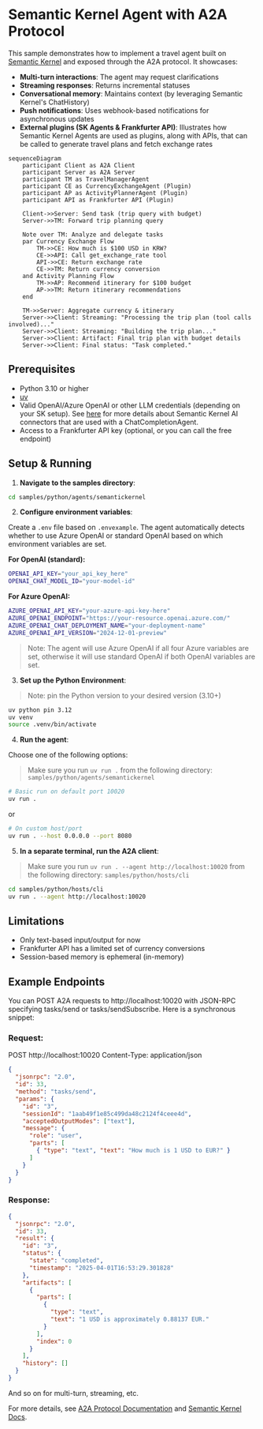 # Semantic Kernel Agent with A2A Protocol

This sample demonstrates how to implement a travel agent built on [Semantic Kernel](https://github.com/microsoft/semantic-kernel/) and exposed through the A2A protocol. It showcases:

- **Multi-turn interactions**: The agent may request clarifications
- **Streaming responses**: Returns incremental statuses
- **Conversational memory**: Maintains context (by leveraging Semantic Kernel's ChatHistory)
- **Push notifications**: Uses webhook-based notifications for asynchronous updates
- **External plugins (SK Agents & Frankfurter API)**: Illustrates how Semantic Kernel Agents are used as plugins, along with APIs, that can be called to generate travel plans and fetch exchange rates

```mermaid
sequenceDiagram
    participant Client as A2A Client
    participant Server as A2A Server
    participant TM as TravelManagerAgent 
    participant CE as CurrencyExchangeAgent (Plugin)
    participant AP as ActivityPlannerAgent (Plugin)
    participant API as Frankfurter API (Plugin)

    Client->>Server: Send task (trip query with budget)
    Server->>TM: Forward trip planning query

    Note over TM: Analyze and delegate tasks
    par Currency Exchange Flow
        TM->>CE: How much is $100 USD in KRW?
        CE->>API: Call get_exchange_rate tool
        API->>CE: Return exchange rate
        CE->>TM: Return currency conversion
    and Activity Planning Flow
        TM->>AP: Recommend itinerary for $100 budget
        AP->>TM: Return itinerary recommendations
    end

    TM->>Server: Aggregate currency & itinerary
    Server->>Client: Streaming: "Processing the trip plan (tool calls involved)..."
    Server->>Client: Streaming: "Building the trip plan..."
    Server->>Client: Artifact: Final trip plan with budget details
    Server->>Client: Final status: "Task completed."
```

## Prerequisites

- Python 3.10 or higher
- [uv](https://docs.astral.sh/uv/)
- Valid OpenAI/Azure OpenAI or other LLM credentials (depending on your SK setup). See [here](https://learn.microsoft.com/en-us/semantic-kernel/concepts/ai-services/chat-completion/?tabs=csharp-AzureOpenAI%2Cpython-AzureOpenAI%2Cjava-AzureOpenAI&pivots=programming-language-python#creating-a-chat-completion-service) for more details about Semantic Kernel AI connectors that are used with a ChatCompletionAgent.
- Access to a Frankfurter API key (optional, or you can call the free endpoint)

## Setup & Running

1. **Navigate to the samples directory**:

```bash
cd samples/python/agents/semantickernel
```

2. **Configure environment variables**:

Create a `.env` file based on `.envexample`. The agent automatically detects whether to use Azure OpenAI or standard OpenAI based on which environment variables are set.

**For OpenAI (standard):**
```bash
OPENAI_API_KEY="your_api_key_here"
OPENAI_CHAT_MODEL_ID="your-model-id"
```

**For Azure OpenAI:**
```bash
AZURE_OPENAI_API_KEY="your-azure-api-key-here"
AZURE_OPENAI_ENDPOINT="https://your-resource.openai.azure.com/"
AZURE_OPENAI_CHAT_DEPLOYMENT_NAME="your-deployment-name"
AZURE_OPENAI_API_VERSION="2024-12-01-preview"
```

> Note: The agent will use Azure OpenAI if all four Azure variables are set, otherwise it will use standard OpenAI if both OpenAI variables are set.

3. **Set up the Python Environment**:

> Note: pin the Python version to your desired version (3.10+)

```bash
uv python pin 3.12
uv venv
source .venv/bin/activate
```
4. **Run the agent**:

Choose one of the following options:

> Make sure you run `uv run .` from the following directory: `samples/python/agents/semantickernel`

```bash
# Basic run on default port 10020
uv run .
```
or

```bash
# On custom host/port
uv run . --host 0.0.0.0 --port 8080
```

5. **In a separate terminal, run the A2A client**:

> Make sure you run `uv run . --agent http://localhost:10020` from the following directory: `samples/python/hosts/cli`

```bash
cd samples/python/hosts/cli
uv run . --agent http://localhost:10020
```

## Limitations

- Only text-based input/output for now
- Frankfurter API has a limited set of currency conversions
- Session-based memory is ephemeral (in-memory)

## Example Endpoints

You can POST A2A requests to http://localhost:10020 with JSON-RPC specifying tasks/send or tasks/sendSubscribe. Here is a synchronous snippet:

### Request:

POST http://localhost:10020
Content-Type: application/json

```json
{
  "jsonrpc": "2.0",
  "id": 33,
  "method": "tasks/send",
  "params": {
    "id": "3",
    "sessionId": "1aab49f1e85c499da48c2124f4ceee4d",
    "acceptedOutputModes": ["text"],
    "message": {
      "role": "user",
      "parts": [
        { "type": "text", "text": "How much is 1 USD to EUR?" }
      ]
    }
  }
}
```

### Response:

```json
{
  "jsonrpc": "2.0",
  "id": 33,
  "result": {
    "id": "3",
    "status": {
      "state": "completed",
      "timestamp": "2025-04-01T16:53:29.301828"
    },
    "artifacts": [
      {
        "parts": [
          {
            "type": "text",
            "text": "1 USD is approximately 0.88137 EUR."
          }
        ],
        "index": 0
      }
    ],
    "history": []
  }
}
```

And so on for multi-turn, streaming, etc.

For more details, see [A2A Protocol Documentation](https://google.github.io/A2A/#/documentation) and [Semantic Kernel Docs](https://learn.microsoft.com/en-us/semantic-kernel/get-started/quick-start-guide?pivots=programming-language-python).
